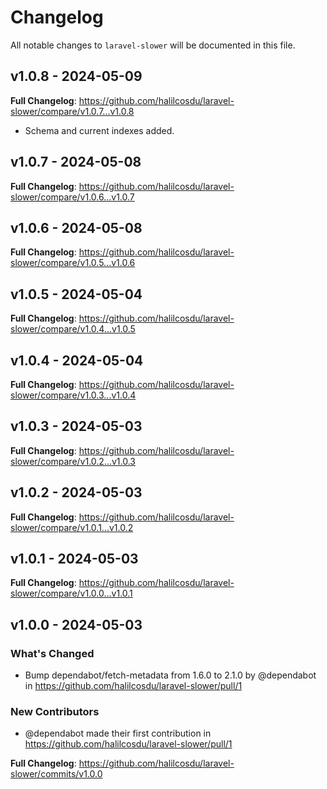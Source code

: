 # Changelog

All notable changes to `laravel-slower` will be documented in this file.

## v1.0.8 - 2024-05-09

**Full Changelog**: https://github.com/halilcosdu/laravel-slower/compare/v1.0.7...v1.0.8

- Schema and current indexes added.

## v1.0.7 - 2024-05-08

**Full Changelog**: https://github.com/halilcosdu/laravel-slower/compare/v1.0.6...v1.0.7

## v1.0.6 - 2024-05-08

**Full Changelog**: https://github.com/halilcosdu/laravel-slower/compare/v1.0.5...v1.0.6

## v1.0.5 - 2024-05-04

**Full Changelog**: https://github.com/halilcosdu/laravel-slower/compare/v1.0.4...v1.0.5

## v1.0.4 - 2024-05-04

**Full Changelog**: https://github.com/halilcosdu/laravel-slower/compare/v1.0.3...v1.0.4

## v1.0.3 - 2024-05-03

**Full Changelog**: https://github.com/halilcosdu/laravel-slower/compare/v1.0.2...v1.0.3

## v1.0.2 - 2024-05-03

**Full Changelog**: https://github.com/halilcosdu/laravel-slower/compare/v1.0.1...v1.0.2

## v1.0.1 - 2024-05-03

**Full Changelog**: https://github.com/halilcosdu/laravel-slower/compare/v1.0.0...v1.0.1

## v1.0.0 - 2024-05-03

### What's Changed

* Bump dependabot/fetch-metadata from 1.6.0 to 2.1.0 by @dependabot in https://github.com/halilcosdu/laravel-slower/pull/1

### New Contributors

* @dependabot made their first contribution in https://github.com/halilcosdu/laravel-slower/pull/1

**Full Changelog**: https://github.com/halilcosdu/laravel-slower/commits/v1.0.0
